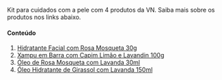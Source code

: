 Kit para cuidados com a pele com 4 produtos da VN.
Saiba mais sobre os produtos nos links abaixo.

#### Conteúdo

1. [Hidratante Facial com Rosa Mosqueta 30g](/produtos/hidratante-facial)
2. [Xampu em Barra com Capim Limão e Lavandin 100g](/produtos/xampu-em-barra)
3. [Óleo de Rosa Mosqueta com Lavanda 30ml](/produtos/oleo-de-rosa-mosqueta)
4. [Óleo Hidratante de Girassol com Lavanda 150ml](/produtos/oleo-hidratante-girassol)
